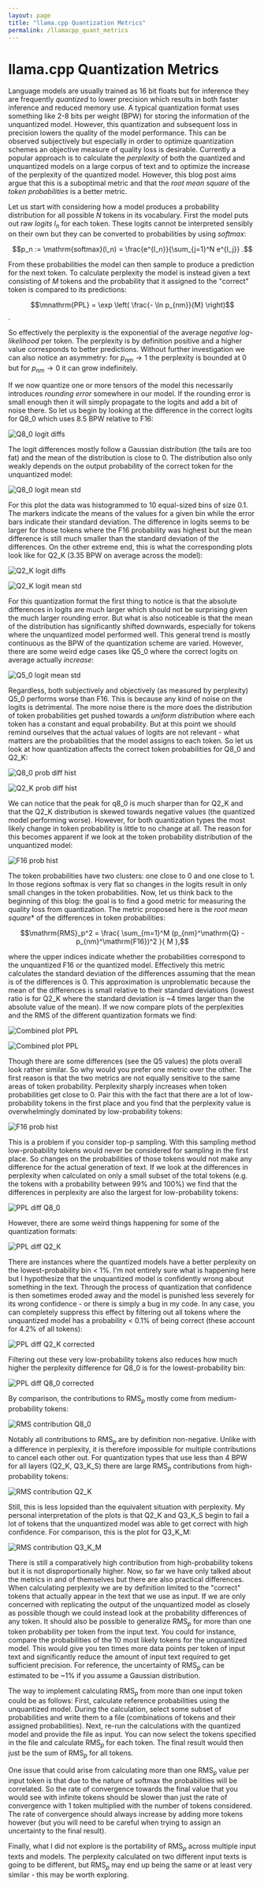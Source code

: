```yaml
---
layout: page
title: "llama.cpp Quantization Metrics"
permalink: /llamacpp_quant_metrics
---
```


# llama.cpp Quantization Metrics

Language models are usually trained as 16 bit floats but for inference they are frequently *quantized* to lower precision which results in both faster inference and reduced memory use.
A typical quantization format uses something like 2-8 bits per weight (BPW) for storing the information of the unquantized model.
However, this quantization and subsequent loss in precision lowers the quality of the model performance.
This can be observed subjectively but especially in order to optimize quantization schemes an objective measure of quality loss is desirable.
Currently a popular approach is to calculate the *perplexity* of both the quantized and unquantized models on a large corpus of text and to optimize the increase of the perplexity of the quantized model.
However, this blog post aims argue that this is a suboptimal metric and that the *root mean square* of the *token probabilities* is a better metric.

Let us start with considering how a model produces a probability distribution for all possible $N$ tokens in its vocabulary.
First the model puts out raw *logits* $l_n$ for each token.
These logits cannot be interpreted sensibly on their own but they can be converted to probabilities by using *softmax*:

$$p_n := \mathrm{softmax}(l_n) = \frac{e^{l_n}}{\sum_{j=1}^N e^{l_j}} .$$

From these probabilities the model can then sample to produce a prediction for the next token.
To calculate perplexity the model is instead given a text consisting of $M$ tokens and the probability that it assigned to the "correct" token is compared to its predictions:

$$\mnathrm{PPL} = \exp \left( \frac{- \ln p_{nm}}{M} \right)$$.

So effectively the perplexity is the exponential of the average *negative log-likelihood* per token.
The perplexity is by definition positive and a higher value corresponds to better predictions.
Without further investigation we can also notice an asymmetry:
for $p_{nm} \rightarrow 1$ the perplexity is bounded at 0 but for $p_{nm} \rightarrow 0$ it can grow indefinitely.

If we now quantize one or more tensors of the model this necessarily introduces *rounding error* somewhere in our model.
If the rounding error is small enough then it will simply propagate to the logits and add a bit of noise there.
So let us begin by looking at the difference in the correct logits for Q8_0 which uses 8.5 BPW relative to F16:

![Q8_0 logit diffs](plots/logit_diff_hist/logit_diff_hist_q8_0.png)

The logit differences mostly follow a Gaussian distribution (the tails are too fat) and the mean of the distribution is close to 0.
The distribution also only weakly depends on the output probability of the correct token for the unquantized model:

![Q8_0 logit mean std](plots/logit_mean_std/logit_mean_std_q8_0.png)

For this plot the data was histogrammed to 10 equal-sized bins of size 0.1.
The markers indicate the means of the values for a given bin while the error bars indicate their standard deviation.
The difference in logits seems to be larger for those tokens where the F16 probability was highest but the mean difference is still much smaller than the standard deviation of the differences.
On the other extreme end, this is what the corresponding plots look like for Q2_K (3.35 BPW on average across the model):

![Q2_K logit diffs](plots/logit_diff_hist/logit_diff_hist_q2_k.png)

![Q2_K logit mean std](plots/logit_mean_std/logit_mean_std_q2_k.png)

For this quantization format the first thing to notice is that the absolute differences in logits are much larger which should not be surprising given the much larger rounding error.
But what is also noticeable is that the mean of the distribution has significantly shifted downwards, especially for tokens where the unquantized model performed well.
This general trend is mostly continuous as the BPW of the quantization scheme are varied.
However, there are some weird edge cases like Q5_0 where the correct logits on average actually *increase*:

![Q5_0 logit mean std](plots/logit_mean_std/logit_mean_std_q5_0.png)

Regardless, both subjectively and objectively (as measured by perplexity) Q5_0 performs worse than F16.
This is because any kind of noise on the logits is detrimental.
The more noise there is the more does the distribution of token probabilities get pushed towards a *uniform distribution* where each token has a constant and equal probability.
But at this point we should remind ourselves that the actual values of logits are not relevant - what matters are the probabilities that the model assigns to each token.
So let us look at how quantization affects the correct token probabilities for Q8\_0 and Q2\_K:


![Q8_0 prob diff hist](plots/prob_diff_hist/prob_diff_hist_q8_0.png)

![Q2_K prob diff hist](plots/prob_diff_hist/prob_diff_hist_q2_k.png)

We can notice that the peak for q8\_0 is much sharper than for Q2\_K and that the Q2_K distribution is skewed towards negative values (the quantized model performing worse). However, for both quantization types the most likely change in token probability is little to no change at all.
The reason for this becomes apparent if we look at the token probability distribution of the unquantized model:

![F16 prob hist](plots/prob_hist_f16.png)

The token probabilities have two clusters: one close to 0 and one close to 1.
In those regions softmax is very flat so changes in the logits result in only small changes in the token probabilities.
Now, let us think back to the beginning of this blog: the goal is to find a good metric for measuring the quality loss from quantization.
The metric proposed here is the *root mean square** of the differences in token probabilities:

$$\mathrm{RMS}_p^2 = \frac{ \sum_{m=1}^M (p_{nm}^\mathrm{Q} - p_{nm}^\mathrm{F16})^2 }{ M },$$

where the upper indices indicate whether the probabilities correspond to the unquantized F16 or the quantized model.
Effectively this metric calculates the standard deviation of the differences assuming that the mean is of the differences is 0.
This approximation is unproblematic because the mean of the differences is small relative to their standard deviations (lowest ratio is for Q2_K where the standard deviation is ~4 times larger than the absolute value of the mean).
If we now compare plots of the perplexities and the RMS of the different quantization formats we find:

![Combined plot PPL](plots/combined/combined_perplexity.png)

![Combined plot PPL](plots/combined/combined_rms_probs.png)

Though there are some differences (see the Q5 values) the plots overall look rather similar.
So why would you prefer one metric over the other.
The first reason is that the two metrics are not equally sensitive to the same areas of token probability.
Perplexity sharply increases when token probabilities get close to 0.
Pair this with the fact that there are a lot of low-probability tokens in the first place and you find that the perplexity value is overwhelmingly dominated by low-probability tokens:

![F16 prob hist](plots/ppl_contributions_f16.png)

This is a problem if you consider top-p sampling.
With this sampling method low-probability tokens would never be considered for sampling in the first place.
So changes on the probabilities of those tokens would not make any difference for the actual generation of text.
If we look at the differences in perplexity when calculated on only a small subset of the total tokens (e.g. the tokens with a probability between 99% and 100%) we find that the differences in perplexity are also the largest for low-probability tokens:

![PPL diff Q8_0](plots/ppl_diff/ppl_diff_q8_0.png)

However, there are some weird things happening for some of the quantization formats:

![PPL diff Q2_K](plots/ppl_diff/ppl_diff_q2_k.png)

There are instances where the quantized models have a better perplexity on the lowest-probability bin < 1%.
I'm not entirely sure what is happening here but I hypothesize that the unquantized model is confidently wrong about something in the text.
Through the process of quantization that confidence is then sometimes eroded away and the model is punished less severely for its wrong confidence - or there is simply a bug in my code.
In any case, you can completely suppress this effect by filtering out all tokens where the unquantized model has a probability < 0.1% of being correct (these account for 4.2% of all tokens):

![PPL diff Q2_K corrected](plots/ppl_diff/ppl_diff_corrected_q2_k.png)

Filtering out these very low-probability tokens also reduces how much higher the perplexity difference for Q8_0 is for the lowest-probability bin:

![PPL diff Q8_0 corrected](plots/ppl_diff/ppl_diff_corrected_q8_0.png)

By comparison, the contributions to $\mathrm{RMS}_p$ mostly come from medium-probability tokens:

![RMS contribution Q8_0](plots/prob_rms_contribution/prob_rms_contribution_q8_0.png)

Notably all contributions to $\mathrm{RMS}_p$ are by definition non-negative.
Unlike with a difference in perplexity, it is therefore impossible for multiple contributions to cancel each other out.
For quantization types that use less than 4 BPW for all layers (Q2\_K, Q3\_K\_S) there are large $\mathrm{RMS}_p$ contributions from high-probability tokens:

![RMS contribution Q2_K](plots/prob_rms_contribution/prob_rms_contribution_q2_k.png)

Still, this is less lopsided than the equivalent situation with perplexity.
My personal interpretation of the plots is that Q2\_K and Q3\_K\_S begin to fail a lot of tokens that the unquantized model was able to get correct with high confidence.
For comparison, this is the plot for Q3\_K\_M:

![RMS contribution Q3_K_M](plots/prob_rms_contribution/prob_rms_contribution_q3_k_m.png)

There is still a comparatively high contribution from high-probability tokens but it is not disproportionally higher.
Now, so far we have only talked about the metrics in and of themselves but there are also practical differences.
When calculating perplexity we are by definition limited to the "correct" tokens that actually appear in the text that we use as input.
If we are only concerned with replicating the output of the unquantized model as closely as possible though we could instead look at the probability differences of any token.
It should also be possible to generalize $\mathrm{RMS}_p$ for more than one token probability per token from the input text.
You could for instance, compare the probabilities of the 10 most likely tokens for the unquantized model.
This would give you ten times more data points per token of input text and significantly reduce the amount of input text required to get sufficient precision.
For reference, the uncertainty of $\mathrm{RMS}_p$ can be estimated to be ~1% if you assume a Gaussian distribution.

The way to implement calculating $\mathrm{RMS}_p$ from more than one input token could be as follows:
First, calculate reference probabilities using the unquantized model.
During the calculation, select some subset of probabilities and write them to a file (combinations of tokens and their assigned probabilities).
Next, re-run the calculations with the quantized model and provide the file as input.
You can now select the tokens specified in the file and calculate $\mathrm{RMS}_p$ for each token.
The final result would then just be the sum of $\mathrm{RMS}_p$ for all tokens.

One issue that could arise from calculating more than one $\mathrm{RMS}_p$ value per input token is that due to the nature of softmax the probabilities will be correlated.
So the rate of convergence towards the final value that you would see with infinite tokens should be slower than just the rate of convergence with 1 token multiplied with the number of tokens considered.
The rate of convergence should always increase by adding more tokens however (but you will need to be careful when trying to assign an uncertainty to the final result).

Finally, what I did not explore is the portability of $\mathrm{RMS}_p$ across multiple input texts and models.
The perplexity calculated on two different input texts is going to be different, but $\mathrm{RMS}_p$ may end up being the same or at least very similar - this may be worth exploring.

